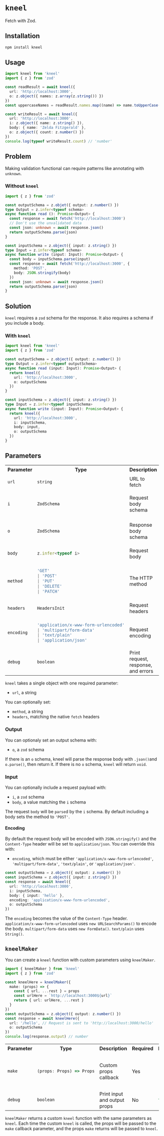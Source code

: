 # `kneel`

Fetch with Zod.

## Installation

```sh
npm install kneel
```

## Usage

```ts
import kneel from 'kneel'
import { z } from 'zod'

const readResult = await kneel({
  url: 'http://localhost:3000',
  o: z.object({ names: z.array(z.string()) })
})
const uppercaseNames = readResult.names.map((name) => name.toUpperCase())

const writeResult = await kneel({
  url: 'http://localhost:3000',
  i: z.object({ name: z.string() }),
  body: { name: 'Zelda Fitzgerald' },
  o: z.object({ count: z.number() })
})
console.log(typeof writeResult.count) // 'number'
```

## Problem

Making validation functional can require patterns like annotating with `unknown`.

### Without `kneel`

```ts
import { z } from 'zod'

const outputSchema = z.objet({ output: z.number() })
type Output = z.infer<typeof schema>
async function read (): Promise<Output> {
  const response = await fetch('http://localhost:3000')
  // Don't use the unvalidated data
  const json: unknown = await response.json()
  return outputSchema.parse(json)
}

const inputSchema = z.object({ input: z.string() })
type Input = z.infer<typeof schema>
async function write (input: Input): Promise<Output> {
  const body = inputSchema.parse(input)
  const response = await fetch('http://localhost:3000', {
    method: 'POST',
    body: JSON.stringify(body)
  })
  const json: unknown = await response.json()
  return outputSchema.parse(json)
}
```

## Solution

`kneel` requires a `zod` schema for the response. It also requires a schema if you include a body.

### With `kneel`

```ts
import kneel from 'kneel'
import { z } from 'zod'

const outputSchema = z.object({ output: z.number() })
type Output = z.infer<typeof outputSchema>
async function read (input: Input): Promise<Output> {
  return kneel({
    url: 'http://localhost:3000',
    o: outputSchema
  })
}

const inputSchema = z.object({ input: z.string() })
type Input = z.infer<typeof inputSchema>
async function write (input: Input): Promise<Output> {
  return kneel({
    url: 'http://localhost:3000',
    i: inputSchema,
    body: input,
    o: outputSchema
  })
}
```

## Parameters

<table>
<tr>
<th>Parameter</th>
<th>Type</th>
<th>Description</th>
<th>Required</th>
<th>Default</th>
<th>Example</th>
</tr>
<tr>
<td>

```ts
url
```

</td>
<td>

```ts
string
```

</td>
<td>URL to fetch</td>
<td>Yes</td>
<td></td>
<td>

```ts
'http://localhost:3000'
```

</td>
</tr>
<tr>
<td>

```ts
i
```

</td>
<td>

```ts
ZodSchema
```

</td>
<td>Request body schema</td>
<td>No</td>
<td></td>
<td>

```ts
z.object({
  input: z.string()
})
```

</td>
</tr>
<tr>
<td>

```ts
o
```

</td>
<td>

```ts
ZodSchema
```

</td>
<td>Response body schema</td>
<td>No</td>
<td></td>
<td>

```ts
z.object({
  output: z.number()
})
```

</td>
</tr>
<tr>
<td>

```ts
body
```

</td>
<td>

```ts
z.infer<typeof i>
```

</td>
<td>Request body</td>
<td>

If `i` is set

</td>
<td></td>
<td>

```ts
{ input: 'hello' }
```

</td>
</tr>
<tr>
<td>

```ts
method
```

</td>
<td>

```ts
'GET'
| 'POST'
| 'PUT'
| 'DELETE'
| 'PATCH'
```

</td>
<td>The HTTP method</td>
<td>No</td>
<td>

```ts
'GET'
```

</td>
<td>

```ts
'POST'
```

</td>
</tr>
<tr>
<td>

```ts
headers
```

</td>
<td>

```ts
HeadersInit
```

</td>
<td>Request headers</td>
<td>No</td>
<td></td>
<td>

```ts
{ Authorization: 'Bearer token' }
```

</td>
</tr>
<tr>
<td>

```ts
encoding
```

</td>
<td>

```ts
'application/x-www-form-urlencoded'
| 'multipart/form-data'
| 'text/plain'
| 'application/json'
```

</td>
<td>Request encoding</td>
<td>No</td>
<td>

```ts
'application/json'
```

</td>
<td>

```ts
'text/plain'
```

</td>
</tr>
<tr>
<td>

```ts
debug
```

</td>
<td>

```ts
boolean
```

</td>
<td>Print request, response, and errors</td>
<td>No</td>
<td>

```ts
false
```

</td>
<td>

```ts
true
```

</td>
</tr>
</table>

`kneel` takes a single object with one required parameter:

* `url`, a string

You can optionally set:

* `method`, a string
* `headers`, matching the native `fetch` headers

### Output

You can optionaly set an output schema with:

* `o`, a `zod` schema

If there is an `o` schema, kneel will parse the response body with `.json()`and `o.parse()`, then return it. If there is no `o` schema, `kneel` will return `void`.

### Input

You can optionally include a request payload with:

* `i`, a `zod` schema
* `body`, a value matching the `i` schema

The request `body` will be `parse`d by the `i` schema. By default including a body sets the method to `'POST'`.

#### Encoding

By default the request body will be encoded with `JSON.stringify()` and the `Content-Type` header will be set to `application/json`. You can override this with:

* `encoding`, which must be either `'application/x-www-form-urlencoded'`, `'multipart/form-data'`, `'text/plain'`, or `'application/json'`.

```ts
const outputSchema = z.object({ output: z.number() })
const inputSchema = z.object({ input: z.string() })
const response = await kneel({
  url: 'http://localhost:3000',
  i: inputSchema,
  body: { input: 'hello' },
  encoding: 'application/x-www-form-urlencoded',
  o: outputSchema
})
```

The `encoding` becomes the value of the `Content-Type` header. `application/x-www-form-urlencoded` uses `new URLSearchParams()` to encode the body. `multipart/form-data` uses `new FormData()`. `text/plain` uses `String()`.

## `kneelMaker`

You can create a `kneel` function with custom parameters using `kneelMaker`.

```ts
import { kneelMaker } from 'kneel'
import { z } from 'zod'

const kneelHere = kneelMaker({
  make: (props) => {
    const { url, ...rest } = props
    const urlHere = `http://localhost:3000${url}`
    return { url: urlHere, ...rest }
  }
})
const outputSchema = z.object({ output: z.number() })
const response = await kneelHere({
  url: '/hello', // Request is sent to 'http://localhost:3000/hello'
  o: outputSchema
})
console.log(response.output) // number
```

<table>
<tr>
<th>Parameter</th>
<th>Type</th>
<th>Description</th>
<th>Required</th>
<th>Default</th>
<th>Example</th>
</tr>
<tr>
<td>

```ts
make
```

</td>
<td>

```ts
(props: Props) => Props
```

</td>
<td>Custom props callback</td>
<td>Yes</td>
<td></td>
<td>

```ts
props => {
  const { url, ...rest } = props
  const urlHere = `http://localhost:3000${url}`
  return { url: urlHere, ...rest }
}
```

</td>
</tr>
<tr>
<td>

```ts
debug
```

</td>
<td>

```ts
boolean
```

</td>
<td>Print input and output props</td>
<td>No</td>
<td>

```ts
false
```

</td>
<td>

```ts
true
```

</td>
</tr>
</table>

`kneelMaker` returns a custom `kneel` function with the same parameters as `kneel`.
Each time the custom `kneel` is called, the props will be passed to the `make` callback parameter, and the props `make` returns will be passed to `kneel`.
